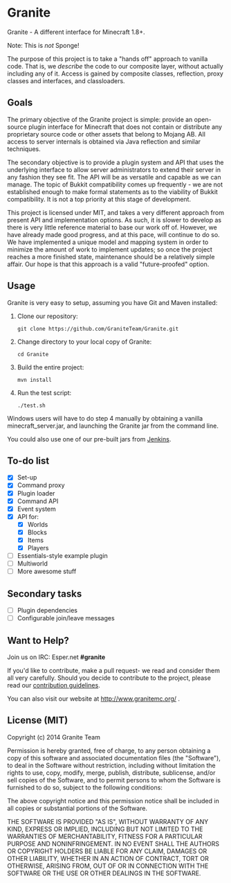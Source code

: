 Granite
======

Granite - A different interface for Minecraft 1.8+.

Note: This is _not_ Sponge!

The purpose of this project is to take a "hands off" approach to vanilla code.
That is, we _describe_ the code to our composite layer, without actually including any of it.
Access is gained by composite classes, reflection, proxy classes and interfaces, and classloaders.

Goals
------
The primary objective of the Granite project is simple: provide an open-source plugin interface for Minecraft that does not
contain or distribute any proprietary source code or other assets that belong to Mojang AB.  All access to server
internals is obtained via Java reflection and similar techniques.

The secondary objective is to provide a plugin system and API that uses the underlying interface to allow server
administrators to extend their server in any fashion they see fit.  The API will be as versatile and capable as we can
manage.  The topic of Bukkit compatibility comes up frequently - we are not established enough to make formal statements
as to the viability of Bukkit compatibility.  It is not a top priority at this stage of development.

This project is licensed under MIT, and takes a very different approach from present API and implementation options. As
such, it is slower to develop as there is very little reference material to base our work off of.  However, we have
already made good progress, and at this pace, will continue to do so.  We have implemented a unique model and mapping
system in order to minimize the amount of work to implement updates; so once the project reaches a more finished state,
maintenance should be a relatively simple affair.  Our hope is that this approach is a valid "future-proofed" option.

Usage
------
Granite is very easy to setup, assuming you have Git and Maven installed:

1. Clone our repository:

   `git clone https://github.com/GraniteTeam/Granite.git`

2. Change directory to your local copy of Granite:

   `cd Granite`

3. Build the entire project:

   `mvn install`

4. Run the test script:

   `./test.sh`

Windows users will have to do step 4 manually by obtaining a vanilla minecraft_server.jar, and launching the Granite jar from the command line.

You could also use one of our pre-built jars from [Jenkins](http://ci.flaten.it/view/Granite/).

To-do list
------
- [X] Set-up
- [X] Command proxy
- [X] Plugin loader
- [X] Command API
- [X] Event system
- [X] API for:
  - [X] Worlds
  - [X] Blocks
  - [X] Items
  - [X] Players
- [ ] Essentials-style example plugin
- [ ] Multiworld
- [ ] More awesome stuff

Secondary tasks
------
- [ ] Plugin dependencies
- [ ] Configurable join/leave messages

Want to Help?
------
Join us on IRC: Esper.net **#granite**

If you'd like to contribute, make a pull request- we read and consider them all very carefully.
Should you decide to contribute to the project, please read our [contribution guidelines](https://github.com/GraniteTeam/Granite/blob/master/CONTRIBUTING.md).

You can also visit our website at http://www.granitemc.org/ .

License (MIT)
-------
Copyright (c) 2014 Granite Team

Permission is hereby granted, free of charge, to any person obtaining a copy
of this software and associated documentation files (the "Software"), to deal
in the Software without restriction, including without limitation the rights
to use, copy, modify, merge, publish, distribute, sublicense, and/or sell
copies of the Software, and to permit persons to whom the Software is
furnished to do so, subject to the following conditions:

The above copyright notice and this permission notice shall be included in
all copies or substantial portions of the Software.

THE SOFTWARE IS PROVIDED "AS IS", WITHOUT WARRANTY OF ANY KIND, EXPRESS OR
IMPLIED, INCLUDING BUT NOT LIMITED TO THE WARRANTIES OF MERCHANTABILITY,
FITNESS FOR A PARTICULAR PURPOSE AND NONINFRINGEMENT. IN NO EVENT SHALL THE
AUTHORS OR COPYRIGHT HOLDERS BE LIABLE FOR ANY CLAIM, DAMAGES OR OTHER
LIABILITY, WHETHER IN AN ACTION OF CONTRACT, TORT OR OTHERWISE, ARISING FROM,
OUT OF OR IN CONNECTION WITH THE SOFTWARE OR THE USE OR OTHER DEALINGS IN
THE SOFTWARE.
